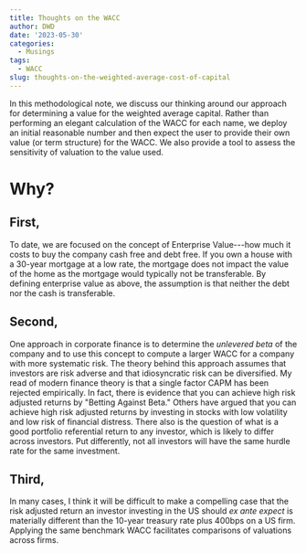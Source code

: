 ```yaml
---
title: Thoughts on the WACC
author: DWD
date: '2023-05-30'
categories:
  - Musings
tags:
  - WACC
slug: thoughts-on-the-weighted-average-cost-of-capital
---
```


In this methodological note, we discuss our thinking around our approach for determining a value for the weighted average capital.  Rather than performing an elegant calculation of the WACC for each name, we deploy an initial reasonable number and then expect the user to provide their own value (or term structure) for the WACC.  We also provide a tool to assess the sensitivity of valuation to the value used. 


# Why?

## First,

To date, we are focused on the concept of Enterprise Value---how much it costs to buy the company cash free and debt free. If you own a house with a 30-year mortgage at a low rate, the mortgage does not impact the value of the home as the mortgage would typically not be transferable.  By defining enterprise value as above, the assumption is that neither the debt nor the cash is transferable.

## Second,

One approach in corporate finance is to determine the _unlevered beta_ of the company and to use this concept to compute a larger WACC for a company with more systematic risk.  The theory behind this approach assumes that investors are risk adverse and that idiosyncratic risk can be diversified. My read of modern finance theory is that a single factor CAPM has been rejected empirically.  In fact, there is evidence that you can achieve high risk adjusted returns by "Betting Against Beta."  Others have argued that you can achieve high risk adjusted returns by investing in stocks with low volatility and low risk of financial distress.  There also is the question of what is a good portfolio referential return to any investor, which is likely to differ across investors. Put differently, not all investors will have the same hurdle rate for the same investment.

## Third,

In many cases, I think it will be difficult to make a compelling case that the risk adjusted return an investor investing in the US should _ex ante expect_ is materially  different than the 10-year treasury rate plus 400bps on a US firm. Applying the same benchmark WACC facilitates comparisons of valuations across firms.












